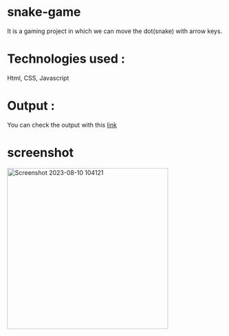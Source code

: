 # snake-game

It is a gaming project in which we can move the dot(snake) with arrow keys.

# Technologies used :

Html, CSS, Javascript

# Output :

You can check the output with this [link](https://rahul-dade.github.io/snake-game/)

# screenshot

<img width="374" alt="Screenshot 2023-08-10 104121" src="https://github.com/Rahul-Dade/snake-game/assets/91328026/2ec1c748-b446-47a2-9973-c89a1ccad0e8">
